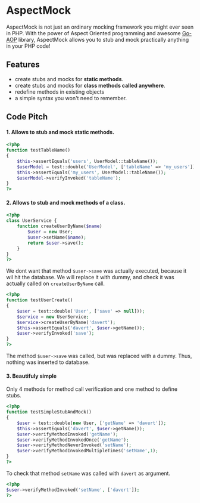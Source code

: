 AspectMock
==========

AspectMock is not just an ordinary mocking framework you might ever seen in PHP.
With the power of Aspect Oriented programming and awesome [Go-AOP](https://github.com/lisachenko/go-aop-php) library,
AspectMock allows you to stub and mock practically anything in your PHP code!

## Features

* create stubs and mocks for **static methods**.
* create stubs and mocks for **class methods called anywhere**.
* redefine methods in existing objects
* a simple syntax you won't need to remember.

## Code Pitch

#### 1. Allows to stub and mock static methods.

``` php
<?php
function testTableName()
{
	$this->assertEquals('users', UserModel::tableName());	
	$userModel = test::double('UserModel', ['tableName' => 'my_users']);
	$this->assertEquals('my_users', UserModel::tableName());
	$userModel->verifyInvoked('tableName');	
}
?>
```

#### 2. Allows to stub and mock methods of a class.

``` php
<?php
class UserService {
    function createUserByName($name)
    	$user = new User;
    	$user->setName($name);
    	return $user->save();
	}
}
?>
```

We dont want that method `$user->save` was actually executed, because it wil hit the database.
We will replace it with dummy, and check it was actually called on `createUserByName` call.

``` php
<?php
function testUserCreate()
{
	$user = test::double('User', ['save' => null]));
	$service = new UserService;
	$service->createUserByName('davert');
	$this->assertEquals('davert', $user->getName());
	$user->verifyInvoked('save');
}
?>
```

The method `$user->save` was called, but was replaced with a dummy. Thus, nothing was inserted to database.

#### 3. Beautifuly simple

Only 4 methods for method call verification and one method to define stubs.

``` php
<?php
function testSimpleStubAndMock()
{	
	$user = test::double(new User, ['getName' => 'davert']);
	$this->assertEquals('davert', $user->getName());
	$user->verifyMethodInvoked('getName');
	$user->verifyMethodInvokedOnce('getName');
	$user->verifyMethodNeverInvoked('setName');
	$user->verifyMethodInvokedMultipleTimes('setName',1);
}
?>
```

To check that method `setName` was called with `davert` as argument.

``` php
<?php
$user->verifyMethodInvoked('setName', ['davert']);
?>
```


